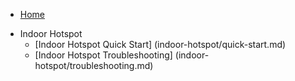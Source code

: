 <!-- docs/_sidebar.md -->

* [Home](/)

- Indoor Hotspot
  - [Indoor Hotspot Quick Start] (indoor-hotspot/quick-start.md)
  - [Indoor Hotspot Troubleshooting] (indoor-hotspot/troubleshooting.md)
